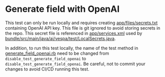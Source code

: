 # Generate field with OpenAI

This test can only be run locally and requires creating [app/files/secrets.txt](app/files/secrets.txt) 
containing OpenAI API key. This file is git ignored to avoid storing secrets in the repo.
This secret file is referenced in [app/services.xml](app/services.xml) 
used by [bundle/src/main/java/ai/vespa/test/LocalSecrets.java](bundle/src/main/java/ai/vespa/test/LocalSecrets.java).

In addition, to run this test locally, the name of the test method in [generate_field_openai.rb](generate_field_openai.rb)
need to be changed from `disable_test_generate_field_openai` to `disable_test_generate_field_openai`.
Be careful, not to commit your changes to avoid CI/CD running this test.